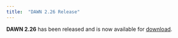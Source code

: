 ```yaml
---
title:  "DAWN 2.26 Release"
---
```

**DAWN 2.26** has been released and is now available for [download](downloads).

